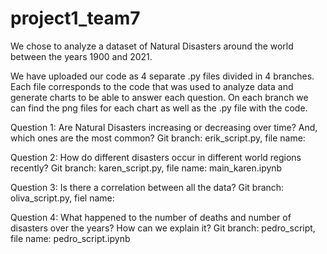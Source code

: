 # project1_team7
We chose to analyze a dataset of Natural Disasters around the world between the years 1900 and 2021.

We have uploaded our code as 4 separate .py files divided in 4 branches. Each file corresponds to the code that was used to analyze data and generate charts to be able to answer each question. On each branch we can find the png files for each chart as well as the .py file with the code.

Question 1: Are Natural Disasters increasing or  decreasing over time? And, which ones are the most common? Git branch: erik_script.py, file name: 

Question 2: How do different disasters occur in different world regions recently? Git branch: karen_script.py, file name: main_karen.ipynb

Question 3: Is there a correlation between all the data? Git branch: oliva_script.py, fiel name: 

Question 4: What happened to the number of deaths and number of disasters over the years? How can we explain it? Git branch: pedro_script, file name: pedro_script.ipynb
